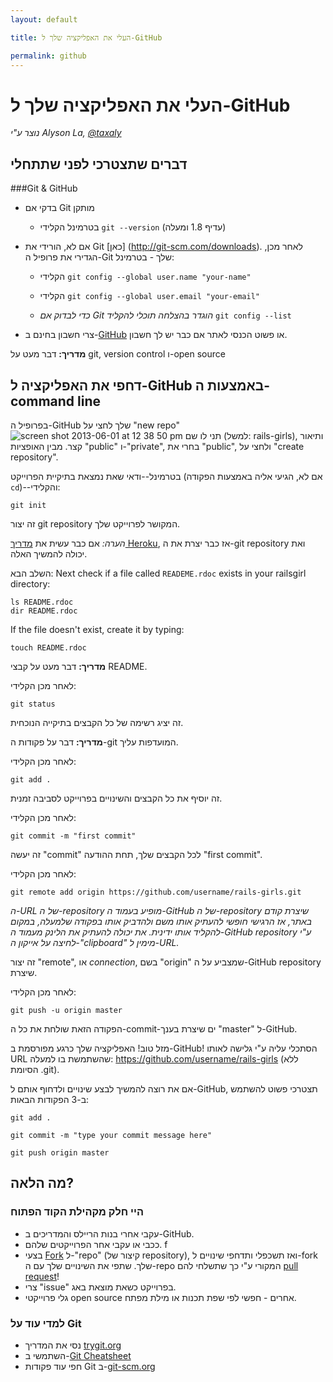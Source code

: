 ```yaml
---
layout: default

title: העלי את האפליקציה שלך ל-GitHub

permalink: github
---
```


# העלי את האפליקציה שלך ל-GitHub

*נוצר ע"י Alyson La, [@taxaly](https://www.twitter.com/taxaly)*

## דברים שתצטרכי לפני שתתחלי

###Git & GitHub

* בדקי אם Git מותקן
	* בטרמינל הקלידי `git --version` (עדיף 1.8 ומעלה)

* אם לא, הורידי את Git [כאן] (http://git-scm.com/downloads).
	לאחר מכן, הגדירי את פרופיל ה-Git שלך - בטרמינל:
	* הקלידי `git config --global user.name "your-name"`
	* הקלידי `git config --global user.email "your-email"`
        
	* _כדי לבדוק אם Git הוגדר בהצלחה תוכלי להקליד_ `git config --list`

* צרי חשבון בחינם ב-[GitHub](https://github.com) או פשוט הכנסי לאתר אם כבר יש לך חשבון.

**מדריך:** דבר מעט על git, version control ו-open source

## דחפי את האפליקציה ל-GitHub באמצעות ה-command line

בפרופיל ה-GitHub שלך לחצי על "new repo" ![screen shot 2013-06-01 at 12 38 50 pm](https://f.cloud.github.com/assets/2623954/595307/eb70c6cc-caf2-11e2-9d2d-60deb31ac049.png) תני לו שם (למשל: rails-girls), ותיאור קצר. מבין האופציות "public" ו-"private", בחרי את "public", ולחצי על "create repository".

בטרמינל--ודאי שאת נמצאת בתיקיית הפרוייקט (אם לא, הגיעי אליה באמצעות הפקודה `cd`)--והקלידי:

`git init`

זה יצור git repository המקושר לפרוייקט שלך.

*הערה:* אם כבר עשית את [מדריך Heroku](/heroku), אז כבר יצרת את ה-git repository ואת יכולה להמשיך האלה.

השלב הבא:
Next check if a file called `READEME.rdoc` exists in your railsgirl directory:

<div class="os-specific">
  <div class="nix">
    <code>ls README.rdoc</code>
  </div>
  <div class="win">
    <code>dir README.rdoc</code>
  </div>
</div>

If the file doesn't exist, create it by typing:

`touch README.rdoc`

**מדריך:** דבר מעט על קבצי README.

לאחר מכן הקלידי:

`git status`

זה יציג רשימה של כל הקבצים בתיקייה הנוכחית.

**מדריך:** דבר על פקודות ה-git המועדפות עליך.

לאחר מכן הקלידי:

`git add .`

זה יוסיף את כל הקבצים והשינויים בפרוייקט לסביבה זמנית.

לאחר מכן הקלידי:

`git commit -m "first commit"`

זה יעשה "commit" לכל הקבצים שלך, תחת ההודעה "first commit".

לאחר מכן הקלידי:

`git remote add origin https://github.com/username/rails-girls.git`

_ה-URL של ה-repository מופיע בעמוד ה-GitHub של ה-repository שיצרת קודם באתר, אז הרגישי חופשי להעתיק אותו משם ולהדביק אותו בפקודה שלמעלה, במקום להקליד אותו ידינית. את יכולה להעתיק את הלינק מעמוד ה-GitHub repository ע"י לחיצה על אייקון ה-"clipboard" מימין ל-URL._

זה יצור "remote", או _connection_, בשם "origin" שמצביע על ה-GitHub repository שיצרת.

לאחר מכן הקלידי:

`git push -u origin master`

הפקודה הזאת שולחת את כל ה-commit-ים שיצרת בענך "master" ל-GitHub.

מזל טוב! האפליקציה שלך כרגע מפורסמת ב-GitHub! הסתכלי עליה ע"י גלישה לאותו URL שהשתמשת בו למעלה: https://github.com/username/rails-girls (ללא הסיומת .git).

אם את רוצה להמשיך לבצע שינויים ולדחוף אותם ל-GitHub, תצטרכי פשוט להשתמש ב-3 הפקודות הבאות:

`git add .`

`git commit -m "type your commit message here"`

`git push origin master`

## מה הלאה?

### היי חלק מקהילת הקוד הפתוח
 
 * עקבי אחרי בנות הריילס והמדריכים ב-GitHub.
 * ככבי או עקבי אחר הפרוייקטים שלהם. <span class="hebrew-fix">f</span>
 * בצעי [Fork](https://help.github.com/articles/fork-a-repo) ל-"repo" (קיצור של repository), ואז תשכפלי ותדחפי שינויים ל-fork שלך. שתפי את השינויים שלך עם ה-repo המקורי ע"י כך שתשלחי להם [pull request](https://help.github.com/articles/using-pull-requests)!
 * צרי "issue" בפרוייקט כשאת מוצאת באג.
 * גלי פרוייקטי open source אחרים - חפשי לפי שפת תכנות או מילת מפתח.

### למדי עוד על Git

 * נסי את המדריך [trygit.org](http://try.github.io/)
 * השתמשי ב-[Git Cheatsheet](https://na1.salesforce.com/help/doc/en/salesforce_git_developer_cheatsheet.pdf)
 * חפי עוד פקודות Git ב-[git-scm.org](http://git-scm.com/)
 





